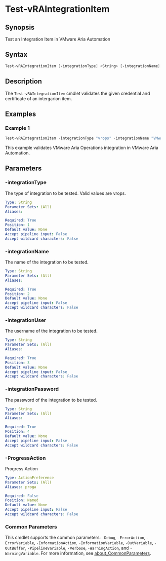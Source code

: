 # Test-vRAIntegrationItem

## Synopsis

Test an Integration Item in VMware Aria Automation

## Syntax

```powershell
Test-vRAIntegrationItem [-integrationType] <String> [-integrationName] <String> [-integrationUser] <String> [-integrationPassword] <String> [-ProgressAction <ActionPreference>] [<CommonParameters>]
```

## Description

The `Test-vRAIntegrationItem` cmdlet validates the given credential and certificate of an intergarion item.

## Examples

### Example 1

```powershell
Test-vRAIntegrationItem -integrationType "vrops" -integrationName "VMware Aria Operations" -integrationUser "svc-vra-vrops@sfo.rainpole.io@vIDMAuthSource" -integrationPassword "VMw@re1!"   
```

This example validates VMware Aria Operations integration in VMware Aria Automation.

## Parameters

### -integrationType

The type of integration to be tested. Valid values are vrops.

```yaml
Type: String
Parameter Sets: (All)
Aliases:

Required: True
Position: 1
Default value: None
Accept pipeline input: False
Accept wildcard characters: False
```

### -integrationName

The name of the integration to be tested.

```yaml
Type: String
Parameter Sets: (All)
Aliases:

Required: True
Position: 2
Default value: None
Accept pipeline input: False
Accept wildcard characters: False
```

### -integrationUser

The username of the integration to be tested.

```yaml
Type: String
Parameter Sets: (All)
Aliases:

Required: True
Position: 3
Default value: None
Accept pipeline input: False
Accept wildcard characters: False
```

### -integrationPassword

The password of the integration to be tested.

```yaml
Type: String
Parameter Sets: (All)
Aliases:

Required: True
Position: 4
Default value: None
Accept pipeline input: False
Accept wildcard characters: False
```

### -ProgressAction

Progress Action

```yaml
Type: ActionPreference
Parameter Sets: (All)
Aliases: proga

Required: False
Position: Named
Default value: None
Accept pipeline input: False
Accept wildcard characters: False
```

### Common Parameters

This cmdlet supports the common parameters: `-Debug`, `-ErrorAction`, `-ErrorVariable`, `-InformationAction`, `-InformationVariable`, `-OutVariable`, `-OutBuffer`, `-PipelineVariable`, `-Verbose`, `-WarningAction`, and `-WarningVariable`. For more information, see [about_CommonParameters](http://go.microsoft.com/fwlink/?LinkID=113216).

